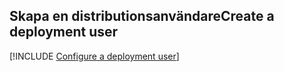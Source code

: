 ## <a name="create-a-deployment-user"></a><span data-ttu-id="e8e8b-101">Skapa en distributionsanvändare</span><span class="sxs-lookup"><span data-stu-id="e8e8b-101">Create a deployment user</span></span>  

[!INCLUDE [Configure a deployment user](configure-deployment-user-no-h.md)]